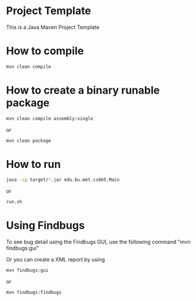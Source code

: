 # Project Template

This is a Java Maven Project Template

# How to compile

```bash
mvn clean compile
```

# How to create a binary runable package 

```bash
mvn clean compile assembly:single
```



or 


```bash
mvn clean package
```



# How to run


```bash
java -cp target/*.jar edu.bu.met.cs665.Main
```

or


```bash
run.sh 
```

# Using Findbugs 

To see bug detail using the Findbugs GUI, use the following command "mvn findbugs:gui"

Or you can create a XML report by using  


```bash
mvn findbugs:gui 
```

or 


```bash
mvn findbugs:findbugs
```
